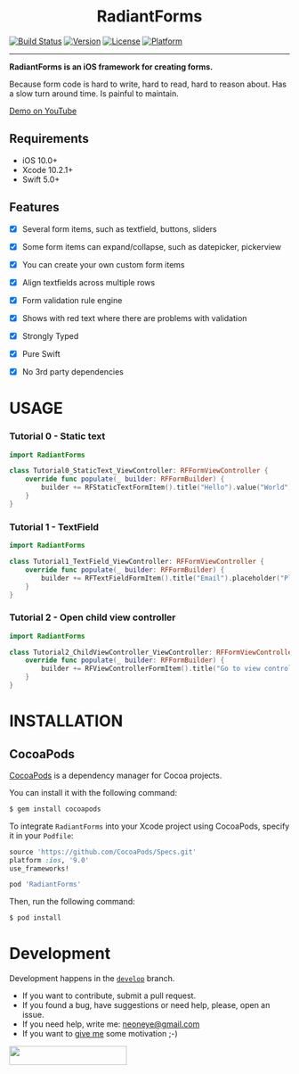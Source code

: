 <h1 align="center">RadiantForms</h1>

[![Build Status](https://travis-ci.org/neoneye/SwiftyFORM.svg?branch=master)](https://travis-ci.org/neoneye/SwiftyFORM)
[![Version](https://img.shields.io/cocoapods/v/SwiftyFORM.svg?style=flat)](http://cocoapods.org/pods/SwiftyFORM)
[![License](https://img.shields.io/cocoapods/l/SwiftyFORM.svg?style=flat)](http://cocoapods.org/pods/SwiftyFORM)
[![Platform](https://img.shields.io/cocoapods/p/SwiftyFORM.svg?style=flat)](http://cocoapods.org/pods/SwiftyFORM)

---


**RadiantForms is an iOS framework for creating forms.**

Because form code is hard to write, hard to read, hard to reason about. Has a slow turn around time. Is painful to maintain.

[Demo on YouTube](https://youtu.be/PKbVJ91uQdA)


## Requirements

- iOS 10.0+
- Xcode 10.2.1+
- Swift 5.0+


## Features

- [x] Several form items, such as textfield, buttons, sliders
- [x] Some form items can expand/collapse, such as datepicker, pickerview
- [x] You can create your own custom form items
- [x] Align textfields across multiple rows
- [x] Form validation rule engine
- [x] Shows with red text where there are problems with validation
- [x] Strongly Typed
- [x] Pure Swift
- [x] No 3rd party dependencies


# USAGE

### Tutorial 0 - Static text

```swift
import RadiantForms

class Tutorial0_StaticText_ViewController: RFFormViewController {
	override func populate(_ builder: RFFormBuilder) {
		builder += RFStaticTextFormItem().title("Hello").value("World")
	}
}
```

### Tutorial 1 - TextField

```swift
import RadiantForms

class Tutorial1_TextField_ViewController: RFFormViewController {
	override func populate(_ builder: RFFormBuilder) {
		builder += RFTextFieldFormItem().title("Email").placeholder("Please specify").keyboardType(.emailAddress)
	}
}
```

### Tutorial 2 - Open child view controller

```swift
import RadiantForms

class Tutorial2_ChildViewController_ViewController: RFFormViewController {
	override func populate(_ builder: RFFormBuilder) {
		builder += RFViewControllerFormItem().title("Go to view controller").viewController(FirstViewController.self)
	}
}
```


# INSTALLATION

## CocoaPods

[CocoaPods](http://cocoapods.org) is a dependency manager for Cocoa projects.

You can install it with the following command:

```bash
$ gem install cocoapods
```

To integrate `RadiantForms` into your Xcode project using CocoaPods, specify it in your `Podfile`:

```ruby
source 'https://github.com/CocoaPods/Specs.git'
platform :ios, '9.0'
use_frameworks!

pod 'RadiantForms'
```

Then, run the following command:

```bash
$ pod install
```

# Development

Development happens in the [`develop`](https://github.com/radiantkit/radiantforms-ios/tree/develop) branch.

- If you want to contribute, submit a pull request.
- If you found a bug, have suggestions or need help, please, open an issue.
- If you need help, write me: neoneye@gmail.com
- If you want to [give me](https://www.paypal.me/SimonStrandgaard) some motivation ;-)


<a href="mailto:neoneye@gmail.com?subject=Hire Simon Strandgaard">
<img src="Documentation/hire_simon_strandgaard@2x.png" width="211" height="34"></a>

